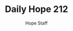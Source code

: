 ---
image: /assets/img/daily-hope-default-artwork.png
title: Daily Hope 212
number: 212
categories:
  - Daily Hope
author: Hope Staff
notes: Daily Hope 212
embed: >-
  <iframe style="border-radius:12px" src="https://open.spotify.com/embed/episode/5mjVHuYg5GZDjeFgrgVLnd?utm_source=generator" width="100%" height="352" frameBorder="0" allowfullscreen="" allow="autoplay; clipboard-write; encrypted-media; fullscreen; picture-in-picture" loading="lazy"></iframe>
---